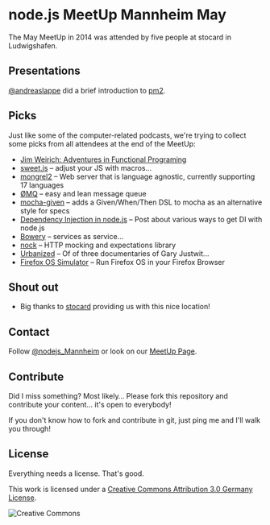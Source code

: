 # node.js MeetUp Mannheim May

The May MeetUp in 2014 was attended by five people at stocard in Ludwigshafen.

## Presentations

[@andreaslappe](https://twitter.com/andreaslappe) did a brief introduction to
[pm2](https://github.com/Unitech/pm2).

## Picks

Just like some of the computer-related podcasts, we're trying to collect some picks from all attendees at the end of the MeetUp:

* [Jim Weirich: Adventures in Functional Programing](https://vimeo.com/45140590)
* [sweet.js](http://sweetjs.org) – adjust your JS with macros…
* [mongrel2](http://mongrel2.org) – Web server that is language agnostic, currently supporting 17 languages
* [ØMQ](http://zeromq.org) – easy and lean message queue
* [mocha-given](https://github.com/rendro/mocha-given) – adds a Given/When/Then DSL to mocha as an alternative style for specs
* [Dependency Injection in node.js](http://www.mariocasciaro.me/dependency-injection-in-node-js-and-other-architectural-patterns) – Post about various ways to get DI with node.js
* [Bowery](http://bowery.io) – services as service…
* [nock](https://github.com/pgte/nock) – HTTP mocking and expectations library
* [Urbanized](http://urbanizedfilm.com/about/) – Of of three documentaries of Gary Justwit…
* [Firefox OS Simulator](https://ftp.mozilla.org/pub/mozilla.org/labs/fxos-simulator/) – Run Firefox OS in your Firefox Browser

## Shout out

* Big thanks to [stocard](http://stocard.de) providing us with this
	nice location!

## Contact

Follow [@nodejs\_Mannheim](https://twitter.com/nodejs_Mannheim)
or look on our [MeetUp Page](http://www.meetup.com/node-js-Mannheim/).

## Contribute

Did I miss something? Most likely… Please fork this repository and
contribute your content… it's open to everybody!

If you don't know how to fork and contribute in git, just ping me
and I'll walk you through!

## License

Everything needs a license. That's good.

This work is licensed under a [Creative Commons Attribution 3.0 Germany
License](http://creativecommons.org/licenses/by/3.0/de/deed.en_US).

![Creative Commons](http://mirrors.creativecommons.org/presskit/icons/cc.png)
